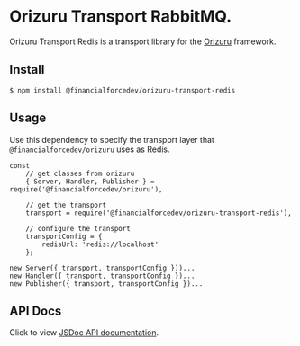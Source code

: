 # Orizuru Transport RabbitMQ.

Orizuru Transport Redis is a transport library for the [Orizuru](https://www.npmjs.com/package/@financialforcedev/orizuru) framework.

## Install

```
$ npm install @financialforcedev/orizuru-transport-redis
```

## Usage

Use this dependency to specify the transport layer that ```@financialforcedev/orizuru``` uses as Redis.

	const
		// get classes from orizuru
		{ Server, Handler, Publisher } = require('@financialforcedev/orizuru'),

		// get the transport
		transport = require('@financialforcedev/orizuru-transport-redis'),

		// configure the transport
		transportConfig = {
			redisUrl: 'redis://localhost'
		};

	new Server({ transport, transportConfig }))...
	new Handler({ transport, transportConfig })...
	new Publisher({ transport, transportConfig })...


## API Docs

Click to view [JSDoc API documentation](http://htmlpreview.github.io/?https://github.com/financialforcedev/orizuru-transport-redis/blob/master/doc/index.html).